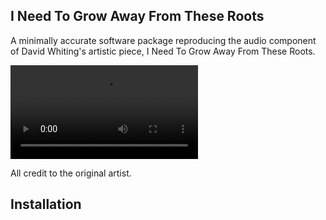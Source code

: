 ## I Need To Grow Away From These Roots
A minimally accurate software package reproducing the audio component of David Whiting's artistic piece, I Need To
Grow Away From These Roots.

<video src="https://www.vitling.xyz/videos/roots_large.mp4"></video>

All credit to the original artist. 

## Installation
